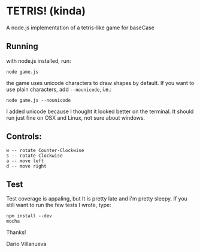 # TETRIS! (kinda)

A node.js implementation of a tetris-like game for baseCase

## Running
with node.js installed, run:

    node game.js

the game uses unicode characters to draw shapes by default. If you want to use plain characters, add `--nounicode`, i.e.:

    node game.js --nounicode

I added unicode because I thought it looked better on the terminal. It should run just fine on OSX and Linux, not sure about windows.

## Controls:
    w -- rotate Counter-Clockwise
    s -- rotate Clockwise
    a -- move left
    d -- move right

## Test
Test coverage is appaling, but It is pretty late and i'm pretty sleepy. If you still want to run the few tests I wrote, type:

    npm install --dev
    mocha

Thanks!

Dario Villanueva